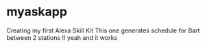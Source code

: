 # myaskapp
Creating my first Alexa Skill Kit 
This one generates schedule for Bart between 2 stations !! yeah and it works
